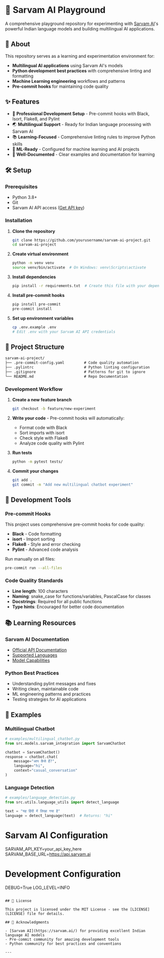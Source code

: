 # 🚀 Sarvam AI Playground

A comprehensive playground repository for experimenting with [Sarvam AI](https://sarvam.ai/)'s powerful Indian language models and building multilingual AI applications.

## 🎯 About

This repository serves as a learning and experimentation environment for:
- **Multilingual AI applications** using Sarvam AI's models
- **Python development best practices** with comprehensive linting and formatting
- **Machine Learning engineering** workflows and patterns
- **Pre-commit hooks** for maintaining code quality

## ✨ Features

- 🔧 **Professional Development Setup** - Pre-commit hooks with Black, Isort, Flake8, and Pylint
- 🌏 **Multilingual Support** - Ready for Indian language processing with Sarvam AI
- 📚 **Learning-Focused** - Comprehensive linting rules to improve Python skills
- 🤖 **ML-Ready** - Configured for machine learning and AI projects
- 📝 **Well-Documented** - Clear examples and documentation for learning

## 🛠️ Setup

### Prerequisites
- Python 3.8+
- Git
- Sarvam AI API access ([Get API key](https://sarvam.ai/))

### Installation

1. **Clone the repository**
   ```bash
   git clone https://github.com/yourusername/sarvam-ai-project.git
   cd sarvam-ai-project
   ```

2. **Create virtual environment**
   ```bash
   python -m venv venv
   source venv/bin/activate  # On Windows: venv\Scripts\activate
   ```

3. **Install dependencies**
   ```bash
   pip install -r requirements.txt  # Create this file with your dependencies
   ```

4. **Install pre-commit hooks**
   ```bash
   pip install pre-commit
   pre-commit install
   ```

5. **Set up environment variables**
   ```bash
   cp .env.example .env
   # Edit .env with your Sarvam AI API credentials
   ```

## 📁 Project Structure
```markdown
sarvam-ai-project/
├── .pre-commit-config.yaml         # Code quality automation
├── .pylintrc                       # Python linting configuration
├── .gitignore                      # Patterns for git to ignore
└── README.md                       # Repo Documentation
```


### Development Workflow

1. **Create a new feature branch**
   ```bash
   git checkout -b feature/new-experiment
   ```

2. **Write your code** - Pre-commit hooks will automatically:
   - Format code with Black
   - Sort imports with isort
   - Check style with Flake8
   - Analyze code quality with Pylint

3. **Run tests**
   ```bash
   python -m pytest tests/
   ```

4. **Commit your changes**
   ```bash
   git add .
   git commit -m "Add new multilingual chatbot experiment"
   ```

## 🔧 Development Tools

### Pre-commit Hooks
This project uses comprehensive pre-commit hooks for code quality:

- **Black** - Code formatting
- **isort** - Import sorting
- **Flake8** - Style and error checking
- **Pylint** - Advanced code analysis

Run manually on all files:
```bash
pre-commit run --all-files
```

### Code Quality Standards
- **Line length**: 100 characters
- **Naming**: snake_case for functions/variables, PascalCase for classes
- **Docstrings**: Required for all public functions
- **Type hints**: Encouraged for better code documentation

## 📚 Learning Resources

### Sarvam AI Documentation
- [Official API Documentation](https://docs.sarvam.ai/)
- [Supported Languages](https://sarvam.ai/languages)
- [Model Capabilities](https://sarvam.ai/models)

### Python Best Practices
- Understanding pylint messages and fixes
- Writing clean, maintainable code
- ML engineering patterns and practices
- Testing strategies for AI applications

## 🧪 Examples

### Multilingual Chatbot
```python
# examples/multilingual_chatbot.py
from src.models.sarvam_integration import SarvamChatbot

chatbot = SarvamChatbot()
response = chatbot.chat(
    message="आप कैसे हैं?",
    language="hi",
    context="casual_conversation"
)
```

### Language Detection
```python
# examples/language_detection.py
from src.utils.language_utils import detect_language

text = "यह हिंदी में लिखा गया है"
language = detect_language(text)  # Returns: "hi"
```


# Sarvam AI Configuration
SARVAM_API_KEY=your_api_key_here
SARVAM_BASE_URL=https://api.sarvam.ai

# Development Configuration
DEBUG=True
LOG_LEVEL=INFO
```

## 📄 License

This project is licensed under the MIT License - see the [LICENSE](LICENSE) file for details.

## 🤝 Acknowledgments

- [Sarvam AI](https://sarvam.ai/) for providing excellent Indian language AI models
- Pre-commit community for amazing development tools
- Python community for best practices and conventions

---
